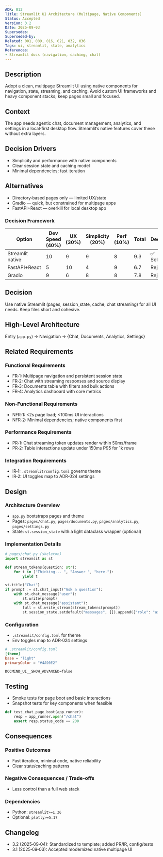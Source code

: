 ```yaml
---
ADR: 013
Title: Streamlit UI Architecture (Multipage, Native Components)
Status: Accepted
Version: 3.2
Date: 2025-09-03
Supersedes:
Superseded-by:
Related: 001, 009, 016, 021, 032, 036
Tags: ui, streamlit, state, analytics
References:
- Streamlit docs (navigation, caching, chat)
---
```


## Description

Adopt a clean, multipage Streamlit UI using native components for navigation, state, streaming, and caching. Avoid custom UI frameworks and heavy component stacks; keep pages small and focused.

## Context

The app needs agentic chat, document management, analytics, and settings in a local‑first desktop flow. Streamlit’s native features cover these without extra layers.

## Decision Drivers

- Simplicity and performance with native components
- Clear session state and caching model
- Minimal dependencies; fast iteration

## Alternatives

- Directory‑based pages only — limited UX/state
- Gradio — quick, but constrained for multipage apps
- FastAPI+React — overkill for local desktop app

### Decision Framework

| Option               | Dev Speed (40%) | UX (30%) | Simplicity (20%) | Perf (10%) | Total | Decision      |
| -------------------- | --------------- | -------- | ---------------- | ---------- | ----- | ------------- |
| Streamlit native     | 10              | 9        | 9                | 8          | 9.3   | ✅ Selected    |
| FastAPI+React        | 5               | 10       | 4                | 9          | 6.7   | Rejected      |
| Gradio               | 9               | 6        | 8                | 8          | 7.8   | Rejected      |

## Decision

Use native Streamlit (pages, session_state, cache, chat streaming) for all UI needs. Keep files short and cohesive.

## High-Level Architecture

Entry (`app.py`) → Navigation → {Chat, Documents, Analytics, Settings}

## Related Requirements

### Functional Requirements

- FR‑1: Multipage navigation and persistent session state
- FR‑2: Chat with streaming responses and source display
- FR‑3: Documents table with filters and bulk actions
- FR‑4: Analytics dashboard with core metrics

### Non-Functional Requirements

- NFR‑1: <2s page load; <100ms UI interactions
- NFR‑2: Minimal dependencies; native components first

### Performance Requirements

- PR‑1: Chat streaming token updates render within 50ms/frame
- PR‑2: Table interactions update under 150ms P95 for 1k rows

### Integration Requirements

- IR‑1: `.streamlit/config.toml` governs theme
- IR‑2: UI toggles map to ADR‑024 settings

## Design

### Architecture Overview

- `app.py` bootstraps pages and theme
- Pages: `pages/chat.py`, `pages/documents.py`, `pages/analytics.py`, `pages/settings.py`
- State: `st.session_state` with a light dataclass wrapper (optional)

### Implementation Details

```python
# pages/chat.py (skeleton)
import streamlit as st

def stream_tokens(question: str):
    for t in ("Thinking... ", "Answer ", "here."):
        yield t

st.title("Chat")
if prompt := st.chat_input("Ask a question"):
    with st.chat_message("user"):
        st.write(prompt)
    with st.chat_message("assistant"):
        full = st.write_stream(stream_tokens(prompt))
        st.session_state.setdefault("messages", []).append({"role": "assistant", "content": full})
```

### Configuration

- `.streamlit/config.toml` for theme
- Env toggles map to ADR‑024 settings

```toml
# .streamlit/config.toml
[theme]
base = "light"
primaryColor = "#4A90E2"
```

```env
DOCMIND_UI__SHOW_ADVANCED=false
```

## Testing

- Smoke tests for page boot and basic interactions
- Snapshot tests for key components when feasible

```python
def test_chat_page_boot(app_runner):
    resp = app_runner.open("/chat")
    assert resp.status_code == 200
```

## Consequences

### Positive Outcomes

- Fast iteration, minimal code, native reliability
- Clear state/caching patterns

### Negative Consequences / Trade-offs

- Less control than a full web stack

### Dependencies

- Python: `streamlit>=1.36`
- Optional: `plotly>=5.17`

## Changelog

- 3.2 (2025‑09‑04): Standardized to template; added PR/IR, config/tests
- 3.1 (2025‑09‑03): Accepted modernized native multipage UI
